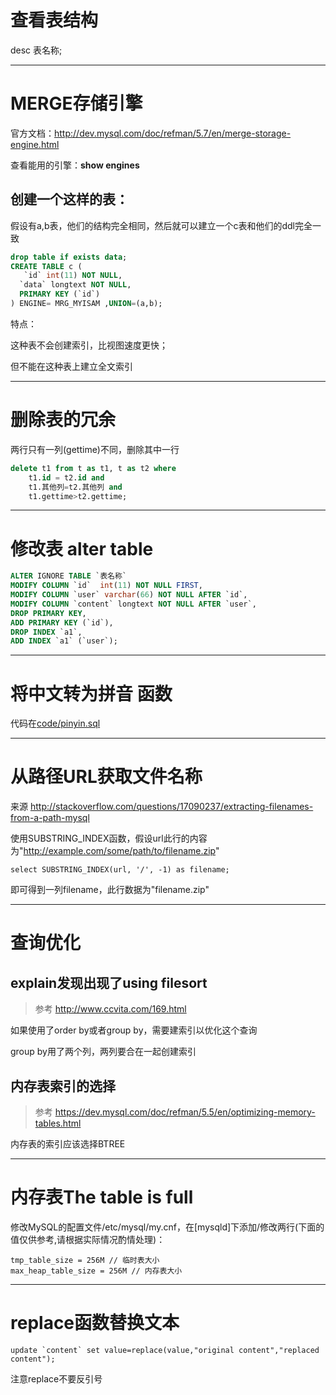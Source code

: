 # 查看表结构

desc 表名称;

----

# MERGE存储引擎

官方文档：http://dev.mysql.com/doc/refman/5.7/en/merge-storage-engine.html

查看能用的引擎：**show engines**

## 创建一个这样的表：

假设有a,b表，他们的结构完全相同，然后就可以建立一个c表和他们的ddl完全一致

```sql
drop table if exists data;
CREATE TABLE c (
   `id` int(11) NOT NULL,
  `data` longtext NOT NULL,
  PRIMARY KEY (`id`)
) ENGINE= MRG_MYISAM ,UNION=(a,b);
```

特点：

这种表不会创建索引，比视图速度更快；

但不能在这种表上建立全文索引

----

# 删除表的冗余

两行只有一列(gettime)不同，删除其中一行

```sql
delete t1 from t as t1, t as t2 where
    t1.id = t2.id and
    t1.其他列=t2.其他列 and
    t1.gettime>t2.gettime;
```

----

# 修改表 alter table

```sql
ALTER IGNORE TABLE `表名称`
MODIFY COLUMN `id`  int(11) NOT NULL FIRST,
MODIFY COLUMN `user` varchar(66) NOT NULL AFTER `id`,
MODIFY COLUMN `content` longtext NOT NULL AFTER `user`,
DROP PRIMARY KEY,
ADD PRIMARY KEY (`id`),
DROP INDEX `a1`,
ADD INDEX `a1` (`user`);
```

----

# 将中文转为拼音 函数

代码在[code/pinyin.sql](code/pinyin.sql)

----

# 从路径URL获取文件名称

来源 http://stackoverflow.com/questions/17090237/extracting-filenames-from-a-path-mysql

使用SUBSTRING_INDEX函数，假设url此行的内容为"http://example.com/some/path/to/filename.zip"

    select SUBSTRING_INDEX(url, '/', -1) as filename;
    
即可得到一列filename，此行数据为"filename.zip"

----

# 查询优化

## explain发现出现了using filesort

> 参考 http://www.ccvita.com/169.html

如果使用了order by或者group by，需要建索引以优化这个查询

group by用了两个列，两列要合在一起创建索引

## 内存表索引的选择

> 参考 https://dev.mysql.com/doc/refman/5.5/en/optimizing-memory-tables.html

内存表的索引应该选择BTREE

----

# 内存表The table is full

修改MySQL的配置文件/etc/mysql/my.cnf，在[mysqld]下添加/修改两行(下面的值仅供参考,请根据实际情况酌情处理)： 

```
tmp_table_size = 256M // 临时表大小 
max_heap_table_size = 256M // 内存表大小 
```

----

# replace函数替换文本

```
update `content` set value=replace(value,"original content","replaced content");
```

注意replace不要反引号

